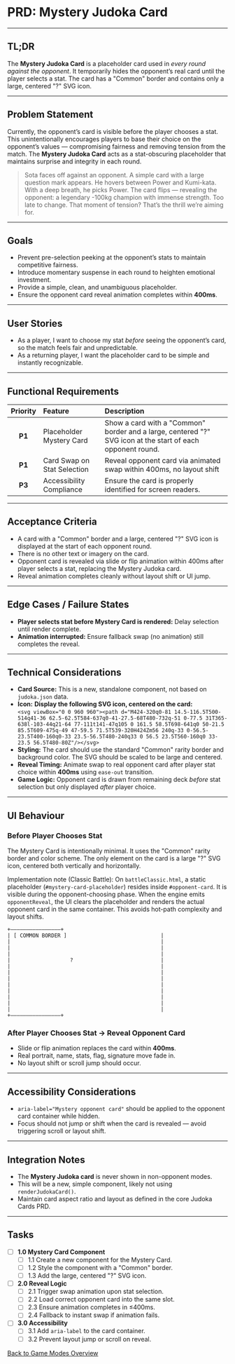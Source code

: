 # PRD: Mystery Judoka Card

---

## TL;DR

The **Mystery Judoka Card** is a placeholder card used in _every round against the opponent_. It temporarily hides the opponent’s real card until the player selects a stat. The card has a "Common" border and contains only a large, centered "?" SVG icon.

---

## Problem Statement

Currently, the opponent’s card is visible before the player chooses a stat. This unintentionally encourages players to base their choice on the opponent’s values — compromising fairness and removing tension from the match. The **Mystery Judoka Card** acts as a stat-obscuring placeholder that maintains surprise and integrity in each round.

> Sota faces off against an opponent. A simple card with a large question mark appears. He hovers between Power and Kumi-kata. With a deep breath, he picks Power. The card flips — revealing the opponent: a legendary -100kg champion with immense strength. Too late to change. That moment of tension? That’s the thrill we’re aiming for.

---

## Goals

- Prevent pre-selection peeking at the opponent’s stats to maintain competitive fairness.
- Introduce momentary suspense in each round to heighten emotional investment.
- Provide a simple, clean, and unambiguous placeholder.
- Ensure the opponent card reveal animation completes within **400ms**.

---

## User Stories

- As a player, I want to choose my stat _before_ seeing the opponent’s card, so the match feels fair and unpredictable.
- As a returning player, I want the placeholder card to be simple and instantly recognizable.

---

## Functional Requirements

| Priority | Feature                     | Description                                                                                                |
| :------: | :-------------------------- | :--------------------------------------------------------------------------------------------------------- |
|  **P1**  | Placeholder Mystery Card    | Show a card with a "Common" border and a large, centered "?" SVG icon at the start of each opponent round. |
|  **P1**  | Card Swap on Stat Selection | Reveal opponent card via animated swap within 400ms, no layout shift                                       |
|  **P3**  | Accessibility Compliance    | Ensure the card is properly identified for screen readers.                                                 |

---

## Acceptance Criteria

- A card with a "Common" border and a large, centered "?" SVG icon is displayed at the start of each opponent round.
- There is no other text or imagery on the card.
- Opponent card is revealed via slide or flip animation within 400ms after player selects a stat, replacing the Mystery Judoka card.
- Reveal animation completes cleanly without layout shift or UI jump.

---

## Edge Cases / Failure States

- **Player selects stat before Mystery Card is rendered:** Delay selection until render complete.
- **Animation interrupted:** Ensure fallback swap (no animation) still completes the reveal.

---

## Technical Considerations

- **Card Source:** This is a new, standalone component, not based on `judoka.json` data.
- **Icon:** **Display the following SVG icon, centered on the card:**  
  `<svg viewBox="0 0 960 960"><path d="M424-320q0-81 14.5-116.5T500-514q41-36 62.5-62.5T584-637q0-41-27.5-68T480-732q-51 0-77.5 31T365-638l-103-44q21-64 77-111t141-47q105 0 161.5 58.5T698-641q0 50-21.5 85.5T609-475q-49 47-59.5 71.5T539-320H424Zm56 240q-33 0-56.5-23.5T400-160q0-33 23.5-56.5T480-240q33 0 56.5 23.5T560-160q0 33-23.5 56.5T480-80Z"/></svg>`
- **Styling:** The card should use the standard "Common" rarity border and background color. The SVG should be scaled to be large and centered.
- **Reveal Timing:** Animate swap to real opponent card after player stat choice within **400ms** using `ease-out` transition.
- **Game Logic:** Opponent card is drawn from remaining deck _before_ stat selection but only displayed _after_ player choice.

---

## UI Behaviour

### Before Player Chooses Stat

The Mystery Card is intentionally minimal. It uses the "Common" rarity border and color scheme. The only element on the card is a large "?" SVG icon, centered both vertically and horizontally.

Implementation note (Classic Battle): On `battleClassic.html`, a static placeholder (`#mystery-card-placeholder`) resides inside `#opponent-card`. It is visible during the opponent-choosing phase. When the engine emits `opponentReveal`, the UI clears the placeholder and renders the actual opponent card in the same container. This avoids hot-path complexity and layout shifts.

```text
+————————————————+
| [ COMMON BORDER ]                              |
|                                                |
|                                                |
|                                                |
|                   ?                            |
|                                                |
|                                                |
|                                                |
|                                                |
|                                                |
|                                                |
|                                                |
|                                                |
+————————————————+
```

### After Player Chooses Stat → Reveal Opponent Card

- Slide or flip animation replaces the card within **400ms**.
- Real portrait, name, stats, flag, signature move fade in.
- No layout shift or scroll jump should occur.

---

## Accessibility Considerations

- `aria-label="Mystery opponent card"` should be applied to the opponent card container while hidden.
- Focus should not jump or shift when the card is revealed — avoid triggering scroll or layout shift.

---

## Integration Notes

- The **Mystery Judoka card** is never shown in non-opponent modes.
- This will be a new, simple component, likely not using `renderJudokaCard()`.
- Maintain card aspect ratio and layout as defined in the core Judoka Cards PRD.

---

## Tasks

- [ ] **1.0 Mystery Card Component**
  - [ ] 1.1 Create a new component for the Mystery Card.
  - [ ] 1.2 Style the component with a "Common" border.
  - [ ] 1.3 Add the large, centered "?" SVG icon.
- [ ] **2.0 Reveal Logic**
  - [ ] 2.1 Trigger swap animation upon stat selection.
  - [ ] 2.2 Load correct opponent card into the same slot.
  - [ ] 2.3 Ensure animation completes in ≤400ms.
  - [ ] 2.4 Fallback to instant swap if animation fails.
- [ ] **3.0 Accessibility**
  - [ ] 3.1 Add `aria-label` to the card container.
  - [ ] 3.2 Prevent layout jump or scroll on reveal.

[Back to Game Modes Overview](prdGameModes.md)
